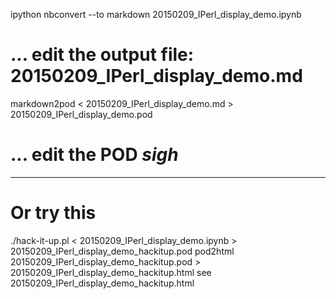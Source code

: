 ipython nbconvert --to markdown 20150209_IPerl_display_demo.ipynb

# ... edit the output file: 20150209_IPerl_display_demo.md

markdown2pod < 20150209_IPerl_display_demo.md > 20150209_IPerl_display_demo.pod

# ... edit the POD *sigh*

-------------

# Or try this

./hack-it-up.pl < 20150209_IPerl_display_demo.ipynb  > 20150209_IPerl_display_demo_hackitup.pod
pod2html 20150209_IPerl_display_demo_hackitup.pod > 20150209_IPerl_display_demo_hackitup.html
see 20150209_IPerl_display_demo_hackitup.html

